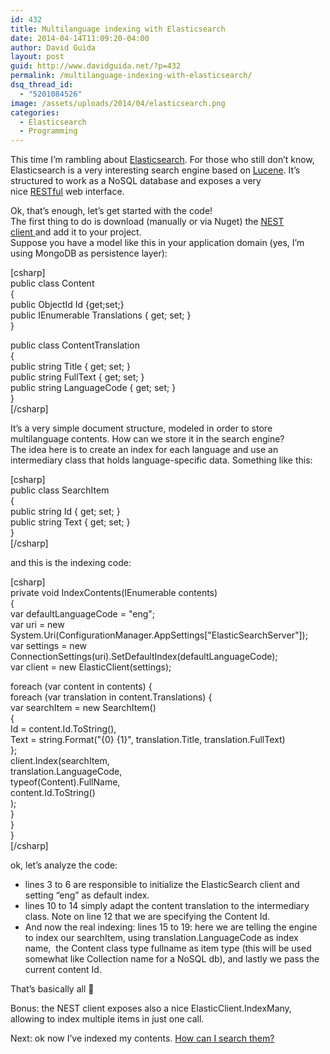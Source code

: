 ```yaml
---
id: 432
title: Multilanguage indexing with Elasticsearch
date: 2014-04-14T11:09:20-04:00
author: David Guida
layout: post
guid: http://www.davidguida.net/?p=432
permalink: /multilanguage-indexing-with-elasticsearch/
dsq_thread_id:
  - "5201084526"
image: /assets/uploads/2014/04/elasticsearch.png
categories:
  - Elasticsearch
  - Programming
---
```

This time I&#8217;m rambling about <a title="Elasticsearch" href="http://www.elasticsearch.org/" target="_blank">Elasticsearch</a>. For those who still don&#8217;t know, Elasticsearch is a very interesting search engine based on <a title="Lucene" href="http://en.wikipedia.org/wiki/Lucene" target="_blank">Lucene</a>. It&#8217;s structured to work as a NoSQL database and exposes a very nice <a title="Representational state transfer" href="http://en.wikipedia.org/wiki/Representational_state_transfer" target="_blank">RESTful</a> web interface.

Ok, that&#8217;s enough, let&#8217;s get started with the code!  
The first thing to do is download (manually or via Nuget) the <a title="Elasticsearch.Net & NEST" href="http://nest.azurewebsites.net/" target="_blank">NEST client </a>and add it to your project.  
Suppose you have a model like this in your application domain (yes, I&#8217;m using MongoDB as persistence layer):

[csharp]  
public class Content  
{  
public ObjectId Id {get;set;}  
public IEnumerable Translations { get; set; }  
}

public class ContentTranslation  
{  
public string Title { get; set; }  
public string FullText { get; set; }  
public string LanguageCode { get; set; }  
}  
[/csharp]

It&#8217;s a very simple document structure, modeled in order to store multilanguage contents. How can we store it in the search engine?  
The idea here is to create an index for each language and use an intermediary class that holds language-specific data. Something like this:

[csharp]  
public class SearchItem  
{  
public string Id { get; set; }  
public string Text { get; set; }  
}  
[/csharp]

and this is the indexing code:

[csharp]  
private void IndexContents(IEnumerable contents)  
{  
var defaultLanguageCode = "eng";  
var uri = new System.Uri(ConfigurationManager.AppSettings["ElasticSearchServer"]);  
var settings = new ConnectionSettings(uri).SetDefaultIndex(defaultLanguageCode);  
var client = new ElasticClient(settings);

foreach (var content in contents) {  
foreach (var translation in content.Translations) {  
var searchItem = new SearchItem()  
{  
Id = content.Id.ToString(),  
Text = string.Format("{0} {1}", translation.Title, translation.FullText)  
};  
client.Index(searchItem,  
translation.LanguageCode,  
typeof(Content).FullName,  
content.Id.ToString()  
);  
}  
}  
}  
[/csharp]

ok, let&#8217;s analyze the code:

  * lines 3 to 6 are responsible to initialize the ElasticSearch client and setting &#8220;eng&#8221; as default index.
  * lines 10 to 14 simply adapt the content translation to the intermediary class. Note on line 12 that we are specifying the Content Id.
  * And now the real indexing: lines 15 to 19: here we are telling the engine to index our searchItem, using translation.LanguageCode as index name,  the Content class type fullname as item type (this will be used somewhat like Collection name for a NoSQL db), and lastly we pass the current content Id.

That&#8217;s basically all 🙂

Bonus: the NEST client exposes also a nice ElasticClient.IndexMany, allowing to index multiple items in just one call.

Next: ok now I&#8217;ve indexed my contents. <a title="Multilanguage searching with Elasticsearch" href="/multilanguage-searching-with-elasticsearch/" target="_blank">How can I search them?</a>

<div class="post-details-footer-widgets">
</div>